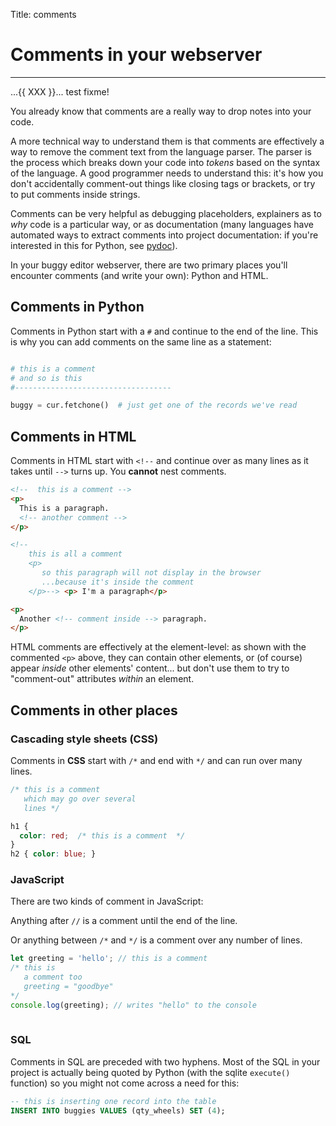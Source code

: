 Title: comments


# Comments in your webserver

---

...{{ XXX }}... test fixme!

You already know that comments are a really way to drop notes into your code.

A more technical way to understand them is that comments are effectively a way
to remove the comment text from the language parser. The parser is the process
which breaks down your code into _tokens_ based on the syntax of the language.
A good programmer needs to understand this: it's how you don't accidentally
comment-out things like closing tags or brackets, or try to put comments inside
strings.

Comments can be very helpful as debugging placeholders, explainers as to _why_
code is a particular way, or as documentation (many languages have automated
ways to extract comments into project documentation: if you're interested in
this for Python, see [pydoc](https://docs.python.org/3/library/pydoc.html)).

In your buggy editor webserver, there are two primary places you'll encounter
comments (and write your own): Python and HTML.

## Comments in Python

Comments in Python start with a `#` and continue to the end of the line. This
is why you can add comments on the same line as a statement:

```python

# this is a comment
# and so is this
#-----------------------------------

buggy = cur.fetchone()  # just get one of the records we've read


```

## Comments in HTML

Comments in HTML start with `<!--` and continue over as many lines as it takes
until `-->` turns up. You **cannot** nest comments.

```html
<!--  this is a comment -->
<p>
  This is a paragraph.
  <!-- another comment -->
</p>

<!--
    this is all a comment
    <p>
       so this paragraph will not display in the browser
       ...because it's inside the comment 
    </p>--> <p> I'm a paragraph</p>

<p>
  Another <!-- comment inside --> paragraph.
</p>
```

HTML comments are effectively at the element-level: as shown with the commented
`<p>` above, they can contain other elements, or (of course) appear _inside_
other elements' content... but don't use them to try to "comment-out"
attributes _within_ an element.



## Comments in other places

### Cascading style sheets (CSS)

Comments in **CSS** start with `/*` and end with `*/` and can run over many
lines.

```css
/* this is a comment 
   which may go over several
   lines */

h1 {
  color: red;  /* this is a comment  */
}
h2 { color: blue; }
```

### JavaScript

There are two kinds of comment in JavaScript:

Anything after `//` is a comment until the end of the line.

Or anything between `/*` and `*/` is a comment over any number of lines.

```javascript
let greeting = 'hello'; // this is a comment
/* this is
   a comment too 
   greeting = "goodbye"
*/
console.log(greeting); // writes "hello" to the console
   
```

### SQL

Comments in SQL are preceded with two hyphens. Most of the SQL in your project
is actually being quoted by Python (with the sqlite `execute()` function)
so you might not come across a need for this:

```sql
-- this is inserting one record into the table
INSERT INTO buggies VALUES (qty_wheels) SET (4);
```


